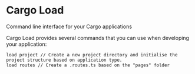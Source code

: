 # Cargo Load

Command line interface for your Cargo applications

Cargo Load provides several commands that you can use when developing your
application:

```cli
load project // Create a new project directory and initialise the project structure based on application type.
load routes // Create a .routes.ts based on the "pages" folder
```

